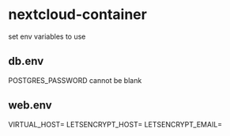 # nextcloud-container

set env variables to use

## db.env
POSTGRES_PASSWORD cannot be blank

## web.env
VIRTUAL_HOST=<your-domain-here>
LETSENCRYPT_HOST=<your-domain-here>
LETSENCRYPT_EMAIL=<some-valid-email-address>
